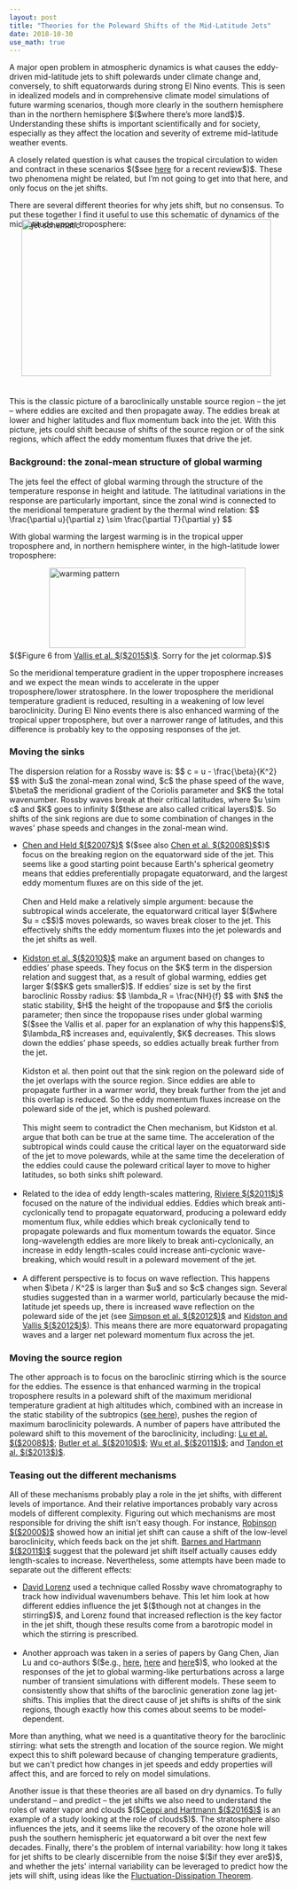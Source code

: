 ```yaml
---
layout: post
title: "Theories for the Poleward Shifts of the Mid-Latitude Jets"
date: 2018-10-30
use_math: true
---
```


<p>A major open problem in atmospheric dynamics is what causes the eddy-driven mid-latitude jets to shift polewards under climate change and, conversely, to shift equatorwards during strong El Nino events. This is seen in idealized models and in comprehensive climate model simulations of future warming scenarios, though more clearly in the southern hemisphere than in the northern hemisphere $($where there’s more land$)$. Understanding these shifts is important scientifically and for society, especially as they affect the location and severity of extreme mid-latitude weather events.</p>

<p>A closely related question is what causes the tropical circulation to widen and contract in these scenarios $($see <a href="https://www.nature.com/articles/s41558-018-0246-2.pdf">here</a> for a recent review$)$. These two phenomena might be related, but I’m not going to get into that here, and only focus on the jet shifts.</p>

<p>There are several different theories for why jets shift, but no consensus. To put these together I find it useful to use this schematic of dynamics of the mid-latitude upper troposphere:

<img src="http://nicklutsko.github.io/notes/images/jet_schematic.png" alt="jet schematic" style="position:absolute; left:250px; width:450px;height:283px;" class="center">
<br /><br /><br /><br /><br /><br /><br /><br /><br /><br /><br /><br /><br /><br /><br /><br /><br /><br />

This is the classic picture of a baroclinically unstable source region – the jet – where eddies are excited and then propagate away. The eddies break at lower and higher latitudes and flux momentum back into the jet. With this picture, jets could shift because of shifts of the source region or of the sink regions, which affect the eddy momentum fluxes that drive the jet.</p>

<h3>Background: the zonal-mean structure of global warming</h3>

<p>The jets feel the effect of global warming through the structure of the temperature response in height and latitude. The latitudinal variations in the response are particularly important, since the zonal wind is connected to the meridional temperature gradient by the thermal wind relation:
$$
\frac{\partial u}{\partial z} \sim \frac{\partial T}{\partial y}
$$
<p>With global warming the largest warming is in the tropical upper troposphere and, in northern hemisphere winter, in the high-latitude lower troposphere:</p>

<img src="http://nicklutsko.github.io/notes/images/warming_pattern.png" alt="warming pattern" style="position:absolute; left:300px; width:354px;height:145px;" class="center">
<br /><br /><br /><br /><br /><br /><br /><br />

<p>$($Figure 6 from <a href="https://ore.exeter.ac.uk/repository/bitstream/handle/10871/19116/globwarm.pdf?sequence=1&isAllowed=y">Vallis et al. $($2015$)$</a>. Sorry for the jet colormap.$)$</p>

<p>So the meridional temperature gradient in the upper troposphere increases and we expect the mean winds to accelerate in the upper troposphere/lower stratosphere. In the lower troposphere the meridional temperature gradient is reduced, resulting in a weakening of low level baroclinicity. During El Nino events there is also enhanced warming of the tropical upper troposphere, but over a narrower range of latitudes, and this difference is probably key to the opposing responses of the jet.</p>


<h3>Moving the sinks</h3>

<p>The dispersion relation for a Rossby wave is:
$$
c =  u - \frac{\beta}{K^2}
$$
with $u$ the zonal-mean zonal wind, $c$ the phase speed of the wave, $\beta$ the meridional gradient of the Coriolis parameter and $K$ the total wavenumber. Rossby waves break at their critical latitudes, where $u \sim c$ and $K$ goes to infinity $($these are also called critical layers$)$. So shifts of the sink regions are due to some combination of changes in the waves' phase speeds and changes in the zonal-mean wind.</p>

<ul>
<li><a href="https://agupubs.onlinelibrary.wiley.com/doi/full/10.1029/2007GL031200">Chen and Held $($2007$)$</a> $($see also <a href="https://journals.ametsoc.org/doi/full/10.1175/2008JCLI2306.1">Chen et al. $($2008$)$</a>$)$ focus on the breaking region on the equatorward side of the jet. This seems like a good starting point because Earth's spherical geometry means that eddies preferentially propagate equatorward, and the largest eddy momentum fluxes are on this side of the jet.
<br /><br />
Chen and Held make a relatively simple argument: because the subtropical winds accelerate, the equatorward critical layer $($where $u = c$$)$ moves polewards, so waves break closer to the jet. This effectively shifts the eddy momentum fluxes into the jet polewards and the jet shifts as well. </li>
<br />
<li><a href="https://journals.ametsoc.org/doi/pdf/10.1175/2010JCLI3738">Kidston et al. $($2010$)$</a> make an argument based on changes to eddies’ phase speeds. They focus on the $K$ term in the dispersion relation and suggest that, as a result of global warming, eddies get larger $($$K$ gets smaller$)$. If eddies’ size is set by the first baroclinic Rossby radius:
$$
\lambda_R = \frac{NH}{f}
$$
with $N$ the static stability, $H$ the height of the tropopause and $f$ the coriolis parameter; then since the tropopause rises under global warming $($see the Vallis et al. paper for an explanation of why this happens$)$, $\lambda_R$ increases and, equivalently, $K$ decreases. This slows down the eddies’ phase speeds, so eddies actually break further from the jet.
<br /><br />
Kidston et al. then point out that the sink region on the poleward side of the jet overlaps with the source region. Since eddies are able to propagate further in a warmer world, they break further from the jet and this overlap is reduced. So the eddy momentum fluxes increase on the poleward side of the jet, which is pushed poleward.
<br /><br />
This might seem to contradict the Chen mechanism, but Kidston et al. argue that both can be true at the same time. The acceleration of the subtropical winds could cause the critical layer on the equatorward side of the jet to move polewards, while at the same time the deceleration of the eddies could cause the poleward critical layer to move to higher latitudes, so both sinks shift poleward.</li>
<br />
<li>Related to the idea of eddy length-scales mattering, <a href="https://journals.ametsoc.org/doi/10.1175/2011JAS3641.1">Riviere $($2011$)$</a> focused on the nature of the individual eddies. Eddies which break anti-cyclonically tend to propagate equatorward, producing a poleward eddy momentum flux, while eddies which break cyclonically tend to propagate polewards and flux momentum towards the equator. Since long-wavelength eddies are more likely to break anti-cyclonically, an increase in eddy length-scales could increase anti-cyclonic wave-breaking, which would result in a poleward movement of the jet.</li>
<br />
<li>A different perspective is to focus on wave reflection. This happens when $\beta / K^2$ is larger than $u$ and so $c$ changes sign. Several studies suggested than in a warmer world, particularly because the mid-latitude jet speeds up, there is increased wave reflection on the poleward side of the jet (see <a href="https://journals.ametsoc.org/doi/10.1175/JAS-D-11-0188.1">Simpson et al. $($2012$)$</a> and <a href="https://journals.ametsoc.org/doi/abs/10.1175/JAS-D-11-0300.1">Kidston and Vallis $($2012$)$</a>). This means there are more equatorward propagating waves and a larger net poleward momentum flux across the jet.</li>
</ul>



<h3>Moving the source region</h3>

<p>The other approach is to focus on the baroclinic stirring which is the source for the eddies. The essence is that enhanced warming in the tropical troposphere results in a poleward shift of the maximum meridional temperature gradient at high altitudes which, combined with an increase in the static stability of the subtropics (<a href="https://agupubs.onlinelibrary.wiley.com/doi/full/10.1029/2007GL031115">see here</a>), pushes the region of maximum baroclinicity polewards. A number of papers have attributed the poleward shift to this movement of the baroclinicity, including: <a href="https://journals.ametsoc.org/doi/10.1175/2011JAS3641.1">Lu et al. $($2008$)$</a>;  <a href="https://journals.ametsoc.org/doi/10.1175/2011JAS3641.1">Butler et al. $($2010$)$</a>;  <a href="https://link.springer.com/article/10.1007/s00382-010-0776-4">Wu et al. $($2011$)$</a>; and <a href="https://journals.ametsoc.org/doi/full/10.1175/JCLI-D-12-00598.1">Tandon et al. $($2013$)$</a>. 

<h3>Teasing out the different mechanisms</h3>

<p>All of these mechanisms probably play a role in the jet shifts, with different levels of importance. And their relative importances probably vary across models of different complexity. Figuring out which mechanisms are most responsible for driving the shift isn't easy though. For instance, <a href="https://journals.ametsoc.org/doi/abs/10.1175/1520-0469%282000%29057%3C0415%3AABMFTE%3E2.0.CO%3B2">Robinson $($2000$)$</a> showed how an initial jet shift can cause a shift of the low-level baroclinicity, which feeds back on the jet shift. <a href="https://journals.ametsoc.org/doi/abs/10.1175/1520-0469%282000%29057%3C0415%3AABMFTE%3E2.0.CO%3B2">Barnes and Hartmann $($2011$)$</a> suggest that the poleward jet shift itself actually causes eddy length-scales to increase. Nevertheless, some attempts have been made to separate out the different effects:</p>

<ul>
<li><a href="https://journals.ametsoc.org/doi/10.1175/JAS-D-13-0200.1">David Lorenz</a> used a technique called Rossby wave chromatography to track how individual wavenumbers behave. This let him look at how different eddies influence the jet $($though not at changes in the stirring$)$, and Lorenz found that increased reflection is the key factor in the jet shift, though these results come from a barotropic model in which the stirring is prescribed.</li>
<br />
<li>Another approach was taken in a series of papers by Gang Chen, Jian Lu and co-authors $($e.g., <a href="https://journals.ametsoc.org/doi/abs/10.1175/JAS-D-12-0298.1">here</a>, <a href="https://link.springer.com/article/10.1007%2Fs00382-016-3092-9">here</a> and <a href="https://journals.ametsoc.org/doi/10.1175/JAS-D-16-0047.1">here</a>$)$, who looked at the responses of the jet to global warming-like perturbations across a large number of transient simulations with different models. These seem to consistently show that shifts of the baroclinic generation zone lag jet-shifts. This implies that the direct cause of jet shifts is shifts of the sink regions, though exactly how this comes about seems to be model-dependent.</li>
</ul>

<p>More than anything, what we need is a quantitative theory for the baroclinic stirring: what sets the strength and location of the source region. We might expect this to shift poleward because of changing temperature gradients, but we can't predict how changes in jet speeds and eddy properties will affect this, and are forced to rely on model simulations.</p> 

<p>Another issue is that these theories are all based on dry dynamics. To fully understand – and predict – the jet shifts we also need to understand the roles of water vapor and clouds $($<a href="https://journals.ametsoc.org/doi/pdf/10.1175/JCLI-D-15-0394.1">Ceppi and Hartmann $($2016$)$</a> is an example of a study looking at the role of clouds$)$. The stratosphere also influences the jets, and it seems like the recovery of the ozone hole will push the southern hemispheric jet equatorward a bit over the next few decades. Finally, there's the problem of internal variability: how long it takes for jet shifts to be clearly discernible from the noise $($if they ever are$)$, and whether the jets' internal variability can be leveraged to predict how the jets will shift, using ideas like the <a href="https://journals.ametsoc.org/doi/10.1175/JAS-D-14-0356.1">Fluctuation-Dissipation Theorem</a>.</p> 










